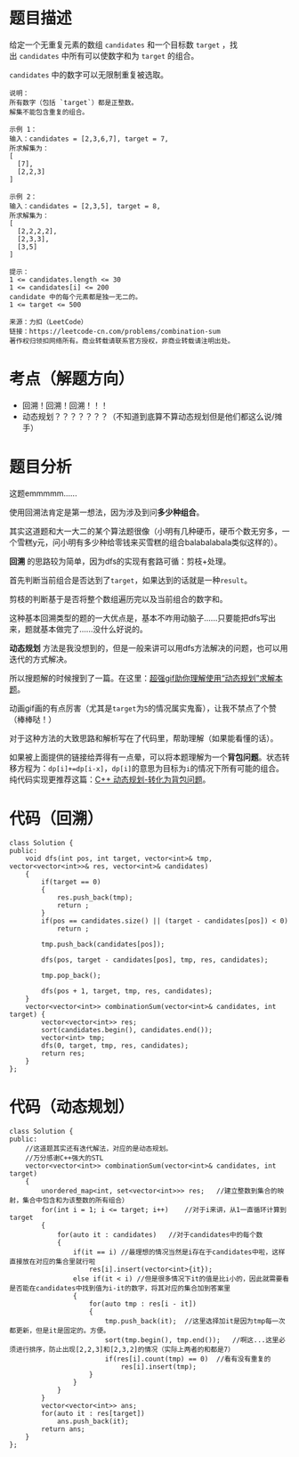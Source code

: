 # 题目描述
给定一个无重复元素的数组 `candidates` 和一个目标数 `target` ，找出 `candidates` 中所有可以使数字和为 `target` 的组合。

`candidates` 中的数字可以无限制重复被选取。

```
说明：
所有数字（包括 `target`）都是正整数。
解集不能包含重复的组合。 
```
```
示例 1：
输入：candidates = [2,3,6,7], target = 7,
所求解集为：
[
  [7],
  [2,2,3]
]
```
```
示例 2：
输入：candidates = [2,3,5], target = 8,
所求解集为：
[
  [2,2,2,2],
  [2,3,3],
  [3,5]
]
```
```
提示：
1 <= candidates.length <= 30
1 <= candidates[i] <= 200
candidate 中的每个元素都是独一无二的。
1 <= target <= 500
```

```
来源：力扣（LeetCode）
链接：https://leetcode-cn.com/problems/combination-sum
著作权归领扣网络所有。商业转载请联系官方授权，非商业转载请注明出处。
```

# 考点（解题方向）
- 回溯！回溯！回溯！！！
- 动态规划？？？？？？？（不知道到底算不算动态规划但是他们都这么说/摊手）

# 题目分析
这题emmmmm......

使用回溯法肯定是第一想法，因为涉及到问**多少种组合**。

其实这道题和大一大二的某个算法题很像（小明有几种硬币，硬币个数无穷多，一个雪糕y元，问小明有多少种给零钱来买雪糕的组合balabalabala类似这样的）。

**回溯** 的思路较为简单，因为dfs的实现有套路可循：剪枝+处理。

首先判断当前组合是否达到了`target`，如果达到的话就是一种`result`。

剪枝的判断基于是否将整个数组遍历完以及当前组合的数字和。

这种基本回溯类型的题的一大优点是，基本不咋用动脑子......只要能把dfs写出来，题就基本做完了......没什么好说的。

**动态规划** 方法是我没想到的，但是一般来讲可以用dfs方法解决的问题，也可以用迭代的方式解决。

所以搜题解的时候搜到了一篇。在这里：[超强gif助你理解使用“动态规划”求解本题](https://leetcode-cn.com/problems/combination-sum/solution/chao-qiang-gifzhu-ni-shi-yong-dong-tai-gui-hua-qiu/)。

动画gif画的有点厉害（尤其是`target`为`5`的情况属实鬼畜），让我不禁点了个赞（棒棒哒！）

对于这种方法的大致思路和解析写在了代码里，帮助理解（如果能看懂的话）。

如果被上面提供的链接给弄得有一点晕，可以将本题理解为一个**背包问题**。状态转移方程为：`dp[i]+=dp[i-x]`，`dp[i]`的意思为目标为`i`的情况下所有可能的组合。纯代码实现更推荐这篇：[C++ 动态规划-转化为背包问题](https://leetcode-cn.com/problems/combination-sum/solution/c-dong-tai-gui-hua-zhuan-hua-wei-bei-bao-wen-ti-by/)。

# 代码（回溯）
```
class Solution {
public:
    void dfs(int pos, int target, vector<int>& tmp, vector<vector<int>>& res, vector<int>& candidates)
    {
        if(target == 0)
        {
            res.push_back(tmp);
            return ;
        }
        if(pos == candidates.size() || (target - candidates[pos]) < 0)
            return ;

        tmp.push_back(candidates[pos]);

        dfs(pos, target - candidates[pos], tmp, res, candidates);

        tmp.pop_back();

        dfs(pos + 1, target, tmp, res, candidates);
    }
    vector<vector<int>> combinationSum(vector<int>& candidates, int target) {
        vector<vector<int>> res;
        sort(candidates.begin(), candidates.end());
        vector<int> tmp;
        dfs(0, target, tmp, res, candidates);
        return res;
    }
};
```

# 代码（动态规划）
```
class Solution {
public:
    //这道题其实还有迭代解法，对应的是动态规划。
    //万分感谢C++强大的STL
    vector<vector<int>> combinationSum(vector<int>& candidates, int target) 
    {
        unordered_map<int, set<vector<int>>> res;   //建立整数到集合的映射，集合中包含和为该整数的所有组合）
        for(int i = 1; i <= target; i++)    //对于i来讲，从1一直循环计算到target
        {
            for(auto it : candidates)   //对于candidates中的每个数
            {
                if(it == i) //最理想的情况当然是i存在于candidates中啦，这样直接放在对应的集合里就行啦
                    res[i].insert(vector<int>{it});
                else if(it < i) //但是很多情况下it的值是比i小的，因此就需要看是否能在candidates中找到值为i-it的数字，将其对应的集合加到答案里
                {
                    for(auto tmp : res[i - it])
                    {
                        tmp.push_back(it);  //这里选择加it是因为tmp每一次都更新，但是it是固定的。方便。
                        sort(tmp.begin(), tmp.end());   //啊这...这里必须进行排序，防止出现[2,2,3]和[2,3,2]的情况（实际上两者的和都是7）
                        if(res[i].count(tmp) == 0)  //看有没有重复的
                            res[i].insert(tmp);
                    }
                }
            }
        }
        vector<vector<int>> ans;
        for(auto it : res[target])
            ans.push_back(it);
        return ans;
    }
};
```